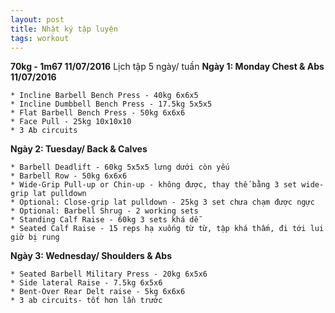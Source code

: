 ```yaml
---
layout: post
title: Nhật ký tập luyện
tags: workout
---
```

**70kg - 1m67 11/07/2016**
Lịch tập 5 ngày/ tuần
**Ngày 1: Monday Chest & Abs 11/07/2016**

	* Incline Barbell Bench Press - 40kg 6x6x5
	* Incline Dumbbell Bench Press - 17.5kg 5x5x5
	* Flat Barbell Bench Press - 50kg 6x6x6
	* Face Pull - 25kg 10x10x10
	* 3 Ab circuits

**Ngày 2: Tuesday/ Back & Calves**

	* Barbell Deadlift - 60kg 5x5x5 lưng dưới còn yếu
	* Barbell Row - 50kg 6x6x6
	* Wide-Grip Pull-up or Chin-up - không được, thay thế bằng 3 set wide-grip lat pulldown
	* Optional: Close-grip lat pulldown - 25kg 3 set chưa chạm được ngực
	* Optional: Barbell Shrug - 2 working sets
	* Standing Calf Raise - 60kg 3 sets khá dễ
	* Seated Calf Raise - 15 reps hạ xuống từ từ, tập khá thấm, đi tới lui giờ bị rung

**Ngày 3: Wednesday/ Shoulders & Abs**

	* Seated Barbell Military Press - 20kg 6x5x6
	* Side lateral Raise - 7.5kg 6x5x6
	* Bent-Over Rear Delt raise - 5kg 6x6x6
	* 3 ab circuits- tốt hơn lần trước

